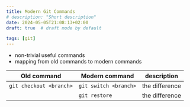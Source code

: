 ```yaml
---
title: Modern Git Commands
# description: "Short description"
date: 2024-05-05T21:08:13+02:00
draft: true  # draft mode by default

tags: [git]
---
```


- non-trivial useful commands
- mapping from old commands to modern commands

| Old command             | Modern command        | description    |
| ----------------------- | --------------------- | -------------- |
| `git checkout <branch>` | `git switch <branch>` | the difference |
|                         | `git restore`         | the difference |
